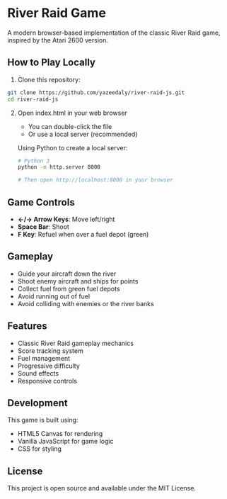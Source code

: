 # River Raid Game

A modern browser-based implementation of the classic River Raid game, inspired by the Atari 2600 version.

## How to Play Locally

1. Clone this repository:
```bash
git clone https://github.com/yazeedaly/river-raid-js.git
cd river-raid-js
```

2. Open index.html in your web browser
   - You can double-click the file
   - Or use a local server (recommended)
   
   Using Python to create a local server:
   ```bash
   # Python 3
   python -m http.server 8000
   
   # Then open http://localhost:8000 in your browser
   ```

## Game Controls

- **←/→ Arrow Keys**: Move left/right
- **Space Bar**: Shoot
- **F Key**: Refuel when over a fuel depot (green)

## Gameplay

- Guide your aircraft down the river
- Shoot enemy aircraft and ships for points
- Collect fuel from green fuel depots
- Avoid running out of fuel
- Avoid colliding with enemies or the river banks

## Features

- Classic River Raid gameplay mechanics
- Score tracking system
- Fuel management
- Progressive difficulty
- Sound effects
- Responsive controls

## Development

This game is built using:
- HTML5 Canvas for rendering
- Vanilla JavaScript for game logic
- CSS for styling

## License

This project is open source and available under the MIT License.